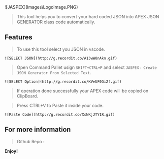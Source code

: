 \!\[JASPEX\]\(Images\LogoImage.PNG\)

> This tool helps you to convert your hard coded JSON into APEX JSON GENERATOR class code automatically. 


## Features

> To use this tool select you JSON in vscode.

    ![SELECT JSON](http://g.recordit.co/A13wW0nAkn.gif)

> Open Command Pallet usign `SHIFT+CTRL+P` and select `JASPEX: Create JSON Generator From Selected Text`.

    ![SELECT Option](http://g.recordit.co/KVeUF0Gi2f.gif)

> If operation done successfully your APEX code will be copied on ClipBoard.

> Press CTRL+V to Paste it inside your code.

    ![Paste Code](http://g.recordit.co/XsNKjJTY1R.gif)


## For more information

> Github Repo : 


**Enjoy!**
